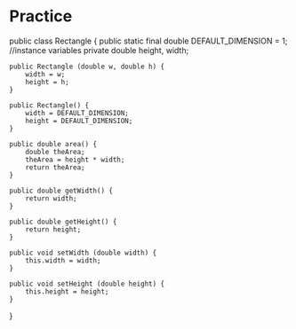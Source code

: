 # Practice
public class Rectangle {
	public static final double DEFAULT_DIMENSION = 1;
	//instance variables
	private double height, width;
	
	public Rectangle (double w, double h) {
		width = w;
		height = h;
	}
	
	public Rectangle() {
		width = DEFAULT_DIMENSION;
		height = DEFAULT_DIMENSION;
	}
	
	public double area() {
		double theArea;
		theArea = height * width;
		return theArea;
	}

	public double getWidth() {
		return width;
	}
	
	public double getHeight() {
		return height;
	}
	
	public void setWidth (double width) {
		this.width = width;
	}
	
	public void setHeight (double height) {
		this.height = height;
	}
	
}

